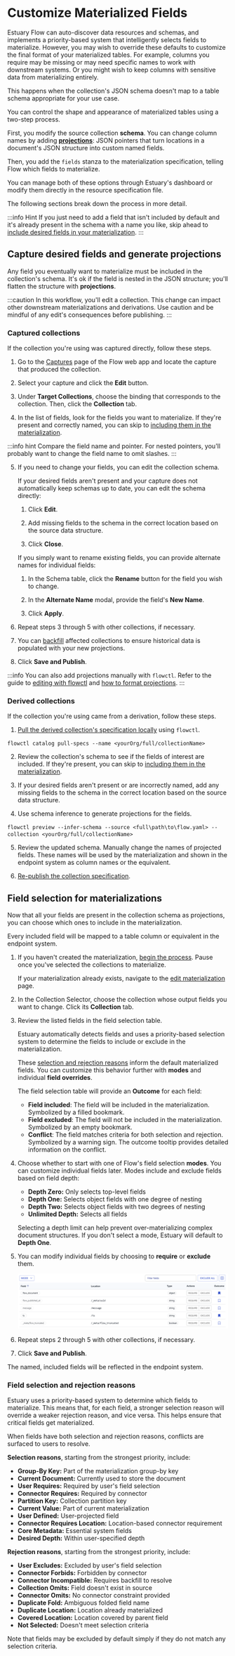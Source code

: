 # Customize Materialized Fields

Estuary Flow can auto-discover data resources and schemas, and implements a priority-based system that intelligently selects fields to materialize.
However, you may wish to override these defaults to customize the final format of your materialized tables.
For example, columns you require may be missing or may need specific names to work with downstream systems.
Or you might wish to keep columns with sensitive data from materializing entirely.

This happens when the collection's JSON schema doesn't map to a table schema appropriate for your use case.

You can control the shape and appearance of materialized tables using a two-step process.

First, you modify the source collection **schema**.
You can change column names by adding **[projections](../concepts/advanced/projections.md)**:
JSON pointers that turn locations in a document's JSON structure into custom named fields.

Then, you add the `fields` stanza to the materialization specification, telling Flow which fields to materialize.

You can manage both of these options through Estuary's dashboard or modify them directly in the resource specification file.

The following sections break down the process in more detail.

:::info Hint
If you just need to add a field that isn't included by default and it's already present in the schema
with a name you like, skip ahead to [include desired fields in your materialization](#field-selection-for-materializations).
:::

## Capture desired fields and generate projections

Any field you eventually want to materialize must be included in the collection's schema.
It's ok if the field is nested in the JSON structure; you'll flatten the structure with **projections**.

:::caution
In this workflow, you'll edit a collection. This change can impact other downstream materializations and derivations.
Use caution and be mindful of any edit's consequences before publishing.
:::

### Captured collections

If the collection you're using was captured directly, follow these steps.

1. Go to the [Captures](https://dashboard.estuary.dev/captures) page of the Flow web app
and locate the capture that produced the collection.

2. Select your capture and click the **Edit** button.

3. Under **Target Collections**, choose the binding that corresponds to the collection.
Then, click the **Collection** tab.

4. In the list of fields, look for the fields you want to materialize.
If they're present and correctly named, you can skip to
[including them in the materialization](#field-selection-for-materializations).

:::info hint
Compare the field name and pointer.
For nested pointers, you'll probably want to change the field name to omit slashes.
:::

5. If you need to change your fields, you can edit the collection schema.

   If your desired fields aren't present and your capture does not automatically keep schemas up to date, you can edit the schema directly:

   1. Click **Edit**.

   2. Add missing fields to the schema in the correct location based on the source data structure.

   3. Click **Close**.

   If you simply want to rename existing fields, you can provide alternate names for individual fields:

   1. In the Schema table, click the **Rename** button for the field you wish to change.

   2. In the **Alternate Name** modal, provide the field's **New Name**.

   3. Click **Apply**.

6. Repeat steps 3 through 5 with other collections, if necessary.

7. You can [backfill](../reference/backfilling-data.md) affected collections to ensure historical data is populated with your new projections.

8. Click **Save and Publish**.

:::info
You can also add projections manually with `flowctl`.
Refer to the guide to [editing with flowctl](./flowctl/edit-specification-locally.md) and
[how to format projections](../concepts/collections.md#projections).
:::

### Derived collections

If the collection you're using came from a derivation, follow these steps.

1. [Pull the derived collection's specification locally](./flowctl/edit-specification-locally.md#pull-specifications-locally) using `flowctl`.

```
flowctl catalog pull-specs --name <yourOrg/full/collectionName>
```

2. Review the collection's schema to see if the fields of interest are included. If they're present, you can skip to
[including them in the materialization](#field-selection-for-materializations).

3. If your desired fields aren't present or are incorrectly named, add any missing fields to the schema in the correct location based on the source data structure.

4. Use schema inference to generate projections for the fields.

```
flowctl preview --infer-schema --source <full\path\to\flow.yaml> --collection <yourOrg/full/collectionName>
```

5. Review the updated schema. Manually change the names of projected fields. These names will be used by the materialization and shown in the endpoint system as column names or the equivalent.

6. [Re-publish the collection specification](./flowctl/edit-specification-locally.md#edit-source-files-and-re-publish-specifications).

## Field selection for materializations

Now that all your fields are present in the collection schema as projections,
you can choose which ones to include in the materialization.

Every included field will be mapped to a table column or equivalent in the endpoint system.

1. If you haven't created the materialization, [begin the process](./create-dataflow.md#create-a-materialization). Pause once you've selected the collections to materialize.

   If your materialization already exists, navigate to the [edit materialization](./edit-data-flows.md#edit-a-materialization) page.

2. In the Collection Selector, choose the collection whose output fields you want to change. Click its **Collection** tab.

3. Review the listed fields in the field selection table.

   Estuary automatically detects fields and uses a priority-based selection system to determine the fields to include or exclude in the materialization.

   These [selection and rejection reasons](#field-selection-and-rejection-reasons) inform the default materialized fields.
   You can customize this behavior further with **modes** and individual **field overrides**.

   The field selection table will provide an **Outcome** for each field:

   * **Field included**: The field will be included in the materialization. Symbolized by a filled bookmark.
   * **Field excluded**: The field will not be included in the materialization. Symbolized by an empty bookmark.
   * **Conflict**: The field matches criteria for both selection and rejection.
   Symbolized by a warning sign. The outcome tooltip provides detailed information on the conflict.

4. Choose whether to start with one of Flow's field selection **modes**. You can customize individual fields later. Modes include and exclude fields based on field depth:

   * **Depth Zero:** Only selects top-level fields
   * **Depth One:** Selects object fields with one degree of nesting
   * **Depth Two:** Selects object fields with two degrees of nesting
   * **Unlimited Depth:** Selects all fields

   Selecting a depth limit can help prevent over-materializing complex document structures.
   If you don't select a mode, Estuary will default to **Depth One**.

5. You can modify individual fields by choosing to **require** or **exclude** them.

   ![Field selection modes and individual options](./guide-images/field-selection.png)

6. Repeat steps 2 through 5 with other collections, if necessary.

7. Click **Save and Publish**.

The named, included fields will be reflected in the endpoint system.

### Field selection and rejection reasons

Estuary uses a priority-based system to determine which fields to materialize.
This means that, for each field, a stronger selection reason will override a weaker rejection reason, and vice versa.
This helps ensure that critical fields get materialized.

When fields have both selection and rejection reasons, conflicts are surfaced to users to resolve.

**Selection reasons**, starting from the strongest priority, include:

* **Group-By Key:** Part of the materialization group-by key
* **Current Document:** Currently used to store the document
* **User Requires:** Required by user's field selection
* **Connector Requires:** Required by connector
* **Partition Key:** Collection partition key
* **Current Value:** Part of current materialization
* **User Defined:** User-projected field
* **Connector Requires Location:** Location-based connector requirement
* **Core Metadata:** Essential system fields
* **Desired Depth:** Within user-specified depth

**Rejection reasons**, starting from the strongest priority, include:

* **User Excludes:** Excluded by user's field selection
* **Connector Forbids:** Forbidden by connector
* **Connector Incompatible:** Requires backfill to resolve
* **Collection Omits:** Field doesn't exist in source
* **Connector Omits:** No connector constraint provided
* **Duplicate Fold:** Ambiguous folded field name
* **Duplicate Location:** Location already materialized
* **Covered Location:** Location covered by parent field
* **Not Selected:** Doesn't meet selection criteria

Note that fields may be excluded by default simply if they do not match any selection criteria.
